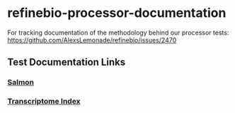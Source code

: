 # refinebio-processor-documentation
For tracking documentation of the methodology behind our processor tests: https://github.com/AlexsLemonade/refinebio/issues/2470


## Test Documentation Links

### [Salmon](./salmon.md)

### [Transcriptome Index](./transcriptome_index.md)